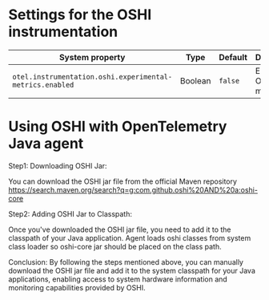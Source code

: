 # Settings for the OSHI instrumentation

| System property                                           | Type    | Default | Description              |
|-----------------------------------------------------------| ------- | ------- |--------------------------|
| `otel.instrumentation.oshi.experimental-metrics.enabled`  | Boolean | `false` | Enable the OSHI metrics. |

# Using OSHI with OpenTelemetry Java agent

Step1: Downloading OSHI Jar: 

You can download the OSHI jar file from the official Maven repository 
https://search.maven.org/search?q=g:com.github.oshi%20AND%20a:oshi-core


Step2: Adding OSHI Jar to Classpath:

Once you've downloaded the OSHI jar file, you need to add it to the classpath of your Java application.
Agent loads oshi classes from system class loader so oshi-core jar should be placed on the class path.


Conclusion: By following the steps mentioned above, you can manually download the OSHI jar file and add it to the system classpath for your Java applications, enabling access to system hardware information and monitoring capabilities provided by OSHI.



